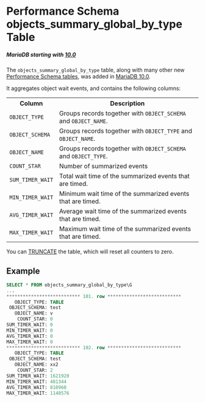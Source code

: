 # Performance Schema objects_summary_global_by_type Table

##### MariaDB starting with [10.0](/kb/en/what-is-mariadb-100/)

The `objects_summary_global_by_type` table, along with many other new [Performance Schema tables](/sql-statements-structure/sql-statements/administrative-sql-statements/system-tables/performance-schema/performance-schema-tables/list-of-performance-schema-tables/), was added in [MariaDB 10.0](/kb/en/what-is-mariadb-100/).

It aggregates object wait events, and contains the following columns:

<table><tbody><tr><th>Column</th><th>Description</th></tr>
<tr><td><code>OBJECT_TYPE</code></td><td>Groups records together with <code>OBJECT_SCHEMA</code> and <code>OBJECT_NAME</code>.</td></tr>
<tr><td><code>OBJECT_SCHEMA</code></td><td>Groups records together with <code>OBJECT_TYPE</code> and <code>OBJECT_NAME</code>.</td></tr>
<tr><td><code>OBJECT_NAME</code></td><td>Groups records together with <code>OBJECT_SCHEMA</code> and <code>OBJECT_TYPE</code>.</td></tr>
<tr><td><code>COUNT_STAR</code></td><td>Number of summarized events</td></tr>
<tr><td><code>SUM_TIMER_WAIT</code></td><td>Total wait time of the summarized events that are timed.</td></tr>
<tr><td><code>MIN_TIMER_WAIT</code></td><td>Minimum wait time of the summarized events that are timed.</td></tr>
<tr><td><code>AVG_TIMER_WAIT</code></td><td>Average wait time of the summarized events that are timed.</td></tr>
<tr><td><code>MAX_TIMER_WAIT</code></td><td>Maximum wait time of the summarized events that are timed.</td></tr>
</tbody></table>

You can [TRUNCATE](/sql-statements-structure/sql-statements/table-statements/truncate-table/) the table, which will reset all counters to zero.

## Example

```sql
SELECT * FROM objects_summary_global_by_type\G
...
*************************** 101. row ***************************
   OBJECT_TYPE: TABLE
 OBJECT_SCHEMA: test
   OBJECT_NAME: v
    COUNT_STAR: 0
SUM_TIMER_WAIT: 0
MIN_TIMER_WAIT: 0
AVG_TIMER_WAIT: 0
MAX_TIMER_WAIT: 0
*************************** 102. row ***************************
   OBJECT_TYPE: TABLE
 OBJECT_SCHEMA: test
   OBJECT_NAME: xx2
    COUNT_STAR: 2
SUM_TIMER_WAIT: 1621920
MIN_TIMER_WAIT: 481344
AVG_TIMER_WAIT: 810960
MAX_TIMER_WAIT: 1140576
```